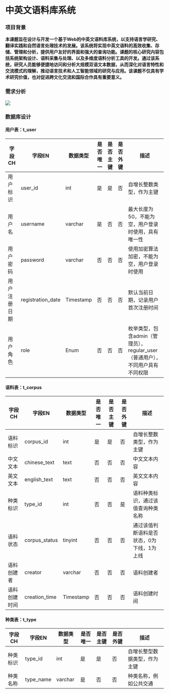 # 中英文语料库系统

### 项目背景

**本课题旨在设计与开发一个基于Web的中英文语料库系统，以支持语言学研究、翻译实践和自然语言处理技术的发展。该系统将实现中英文语料的高效收集、存储、管理和分析，提供用户友好的界面和强大的查询功能。课题的核心研究内容包括系统架构设计、语料采集与处理、以及多维度语料分析工具的开发。通过该系统，研究人员能够便捷地访问和分析大规模双语文本数据，从而深化对语言特性和交流模式的理解，推动语言技术和人工智能领域的研究与应用。该课题不仅具有学术研究价值，也对促进跨文化交流和国际合作具有重要意义。**

### 需求分析

![](C:\Users\Xiao-Li\Desktop\e0fd7ca9d7da7bea5f6558a056658ef.png)

### 数据库设计

#### 用户表：t_user

| 字段CH       | 字段EN            | 数据类型  | 是否唯一 | 是否主键 | 是否外键 | 描述                                                         |
| ------------ | ----------------- | --------- | -------- | -------- | -------- | ------------------------------------------------------------ |
| 用户标识     | user_id           | int       | 是       | 是       | 否       | 自增长整数类型，作为主键                                     |
| 用户名       | username          | varchar   | 是       | 否       | 否       | 最大长度为50，不能为空，用户登录时使用，具有唯一性           |
| 用户密码     | password          | varchar   | 否       | 否       | 否       | 使用加密算法加密，不能为空，用户登录时使用                   |
| 用户注册日期 | registration_date | Timestamp | 否       | 否       | 否       | 默认当前日期，记录用户首次注册时间                           |
| 用户角色     | role              | Enum      | 否       | 否       | 否       | 枚举类型，包含admin（管理员），regular_user（普通用户），不同用户具有不同权限 |

#### 语料表：t_corpus

| 字段CH       | 字段EN        | 数据类型  | 是否唯一 | 是否主键 | 是否外键 | 描述                                       |
| ------------ | ------------- | --------- | -------- | -------- | -------- | ------------------------------------------ |
| 语料标识     | corpus_id     | int       | 是       | 是       | 否       | 自增长整数类型，作为主键                   |
| 中文文本     | chinese_text  | text      | 否       | 否       | 否       | 中文文本内容                               |
| 英文文本     | english_text  | text      | 否       | 否       | 否       | 英文文本内容                               |
| 种类标识     | type_id       | int       | 否       | 否       | 是       | 语料种类标识，通过该值查询种类名称         |
| 语料状态     | corpus_status | tinyint   | 否       | 否       | 否       | 通过该值判断语料是否状态，0为下线，1为上线 |
| 语料创建者   | creator       | varchar   | 否       | 否       | 否       | 语料创建者                                 |
| 语料创建时间 | creation_time | Timestamp | 否       | 否       | 否       | 语料创建时间                               |

#### 种类表：t_type

| 字段CH   | 字段EN    | 数据类型 | 是否唯一 | 是否主键 | 是否外键 | 描述                         |
| -------- | --------- | -------- | -------- | -------- | -------- | ---------------------------- |
| 种类标识 | type_id   | int      | 是       | 是       | 否       | 自增长整型数据类型，作为主键 |
| 种类名称 | type_name | varchar  | 是       | 否       | 否       | 种类名称，例如公共交通       |

